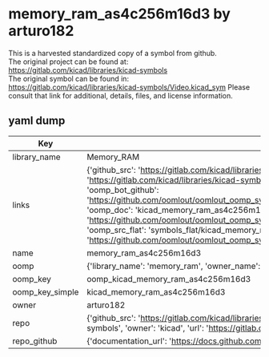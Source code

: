 # memory_ram_as4c256m16d3 by arturo182  
This is a harvested standardized copy of a symbol from github.  
The original project can be found at:  
https://gitlab.com/kicad/libraries/kicad-symbols  
The original symbol can be found in:
https://gitlab.com/kicad/libraries/kicad-symbols/Video.kicad_sym
Please consult that link for additional, details, files, and license information.  
## yaml dump  
| Key | Value |  
| --- | --- |  
| library_name | Memory_RAM |  
| links | {'github_src': 'https://gitlab.com/kicad/libraries/kicad-symbols/Video.kicad_sym', 'github_src_repo': 'https://gitlab.com/kicad/libraries/kicad-symbols', 'oomp_bot': 'kicad_memory_ram_as4c256m16d3/working', 'oomp_bot_github': 'https://github.com/oomlout/oomlout_oomp_symbol_bot/tree/main/kicad_memory_ram_as4c256m16d3/working', 'oomp_doc': 'kicad_memory_ram_as4c256m16d3/working', 'oomp_doc_github': 'https://github.com/oomlout/oomlout_oomp_symbol_doc/tree/main/kicad_memory_ram_as4c256m16d3/working', 'oomp_src_flat': 'symbols_flat/kicad_memory_ram_as4c256m16d3/working', 'oomp_src_flat_github': 'https://github.com/oomlout/oomlout_oomp_symbol_src/tree/main/kicad_memory_ram_as4c256m16d3/working'} |  
| name | memory_ram_as4c256m16d3 |  
| oomp | {'library_name': 'memory_ram', 'owner_name': 'kicad', 'symbol_name': 'memory_ram_as4c256m16d3'} |  
| oomp_key | oomp_kicad_memory_ram_as4c256m16d3 |  
| oomp_key_simple | kicad_memory_ram_as4c256m16d3 |  
| owner | arturo182 |  
| repo | {'github_src': 'https://gitlab.com/kicad/libraries/kicad-symbols/Video.kicad_sym', 'name': 'libraries/kicad-symbols', 'owner': 'kicad', 'url': 'https://gitlab.com/kicad/libraries/kicad-symbols'} |  
| repo_github | {'documentation_url': 'https://docs.github.com/rest/repos/repos#get-a-repository', 'message': 'Not Found'} |  

